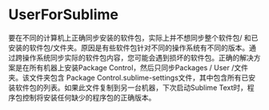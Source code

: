 # UserForSublime
要在不同的计算机上正确同步安装的软件包，实际上并不想同步整个软件包/ 和已安装的软件包/文件夹。原因是有些软件包针对不同的操作系统有不同的版本。通过跨操作系统同步实际的软件包内容，您可能会遇到损坏的软件包。正确的解决方案是在所有机器上安装Package Control，然后只同步Packages / User /文件夹。该文件夹包含 Package Control.sublime-settings文件，其中包含所有已安装软件包的列表。如果此文件复制到另一台机器，下次启动Sublime Text时，程序包控制将安装任何缺少的程序包的正确版本。

